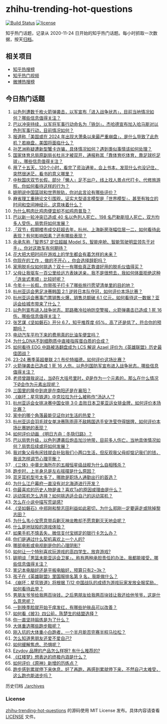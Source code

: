 # zhihu-trending-hot-questions

[![Build Status](https://github.com/justjavac/zhihu-trending-hot-questions/workflows/ci/badge.svg?branch=master)](https://github.com/justjavac/zhihu-trending-hot-questions/actions)
[![license](https://img.shields.io/github/license/justjavac/zhihu-trending-hot-questions)](https://github.com/justjavac/zhihu-trending-hot-questions/blob/master/LICENSE)

知乎热门话题，记录从 2020-11-24
日开始的知乎热门话题。每小时抓取一次数据，按天[归档](./archives)。

## 相关项目

- [知乎热搜榜](https://github.com/justjavac/zhihu-trending-top-search)
- [知乎热门视频](https://github.com/justjavac/zhihu-trending-hot-video)
- [微博热搜榜](https://github.com/justjavac/weibo-trending-hot-search)

## 今日热门话题

<!-- BEGIN -->
<!-- 最后更新时间 Sun Oct 08 2023 07:16:08 GMT+0800 (China Standard Time) -->

1. [以色列遭数千枚火箭弹袭击，以军宣布「进入战争状态」，目前当地情况如何？哪些信息值得关注？](https://www.zhihu.com/question/624972638)
1. [巴以冲突持续，以军将军事行动命名为「铁剑」，杰哈德宣布加入哈马斯对以色列军事行动，目前情况如何？](https://www.zhihu.com/question/624986754)
1. [报道称「美国或在 2024 年出现大萧条以来最严重崩盘」，是什么导致了此危机？若崩盘，美国将面临什么？](https://www.zhihu.com/question/624962213)
1. [孙艺洲称疑遭新型蟹卡诈骗，具体情况如何？遇到类似事情该如何处理？](https://www.zhihu.com/question/624980223)
1. [国家体育总局原副局长杜兆才被双开，通报称其「靠体育吃体育，靠足球吃足球」，哪些信息值得关注？](https://www.zhihu.com/question/624980075)
1. [用了十五天，120个小时，看完了资治通鉴，合上书本，发现什么也没记住，突然很迷茫，看书的意义哪里？](https://www.zhihu.com/question/624287648)
1. [中秋国庆双节长假，部分「懒人」足不出户，线上找人景点代打卡、代修旅游照，你如何看待这样的行为？](https://www.zhihu.com/question/624879996)
1. [姚明说中国篮球和世界脱轨，你对此言论有哪些评价？](https://www.zhihu.com/question/624895176)
1. [麻省理工重磅论文引围观，证实大型语言模型是「世界模型」，甚至有独立的时间和空间神经元，这意味着什么？](https://www.zhihu.com/question/624959488)
1. [为什么鸭肉比鸡肉便宜却不如鸡肉普及？](https://www.zhihu.com/question/624892882)
1. [巴以新一轮冲突已造成 40 名以色列人死亡，198 名巴勒斯坦人死亡，双方均多人受伤，局势将如何发展？](https://www.zhihu.com/question/625016964)
1. [「双节」假期楼市成交赶超去年，杭州、上海新房涨幅位居一二，如何看待此表现？有何影响因素？还有哪些表现？](https://www.zhihu.com/question/624997215)
1. [余承东称「智界S7 定位超越 Model S，智能座舱、智能驾驶明显领先于对手」，你对这款车有何期待？](https://www.zhihu.com/question/623720691)
1. [花大把大把时间在游戏上的学生都会有着怎样的未来？](https://www.zhihu.com/question/624641479)
1. [你现在的工作 ，做的不开心 ，你会选择辞职吗？](https://www.zhihu.com/question/623465393)
1. [家用脱毛仪如何挑选？双十一有哪些真正靠谱好用的脱毛仪值得买？](https://www.zhihu.com/question/624172750)
1. [父母让我驱车一百公里给远方表妹送亲，我不是很想去，我如何体面拒绝这种「连坐式孝顺」比较好呢？](https://www.zhihu.com/question/623836613)
1. [今年十一长假，你带孩子打卡了哪些旅行愿望清单里的目的地？](https://www.zhihu.com/question/622730096)
1. [杭州亚运会男足决赛韩国 2:1 逆转日本队夺冠，如何评价本场比赛？](https://www.zhihu.com/question/625036231)
1. [杭州亚运会赛事门票销售火爆，销售总额破 6.1 亿元，如何看待这一数据？亚运会给城市带来了什么？](https://www.zhihu.com/question/624966128)
1. [以色列宣布进入战争状态，耶路撒冷拉响防空警报，火箭弹袭击已造成 1 死 16 伤，哪些信息值得关注？](https://www.zhihu.com/question/624979411)
1. [张艺谋《坚如磐石》开分 6.7，知乎推荐度 65%，高了还是低了，符合你的预期吗？](https://www.zhihu.com/question/624388640)
1. [电动汽车平均下来的费用真的比油车便宜吗？](https://www.zhihu.com/question/586876023)
1. [为什么DNA不到细胞质中直接指挥蛋白质的合成？](https://www.zhihu.com/question/623915566)
1. [如何看待 EDG 中路被洛翻盘成为 LCS 解说 Azael 评价为《英雄联盟》历史最佳团战？](https://www.zhihu.com/question/624964400)
1. [23-24 赛季英超曼联 2:1 布伦特福德，如何评价这场比赛？](https://www.zhihu.com/question/625039239)
1. [火箭弹袭击已造成 1 死 16 人伤，以色列国防军宣布进入战争状态，哪些信息值得关注？](https://www.zhihu.com/question/624976283)
1. [老师曾跟我说过，当Ø在大括号里时，Ø是作为一个元素的，那么在什么情况下Ø会作为元素出现呢？](https://www.zhihu.com/question/613121544)
1. [三国里的隆中到底是在南阳还是在襄阳？](https://www.zhihu.com/question/356775057)
1. [《崩坏：星穹铁道》中克拉拉为什么被称作“汤达人”?](https://www.zhihu.com/question/624924020)
1. [杭州亚运会女排决赛中国女排 3:0 击败日本卫冕亚运女排金牌，如何评价本场比赛？](https://www.zhihu.com/question/625019626)
1. [家中的哪个角落最能见证你对生活的热爱？](https://www.zhihu.com/question/565627440)
1. [杭州亚运会羽毛球女单决赛陈雨菲不敌韩国选手安洗莹夺得银牌，如何评价本场比赛她的表现？](https://www.zhihu.com/question/625035150)
1. [如何评价动画 《明日方舟：冬隐归路》？](https://www.zhihu.com/question/624845239)
1. [巴以局势升级，以色列遭袭后炮击加沙地带，目前多人伤亡，当地具体情况如何？局势后续或将如何发展？](https://www.zhihu.com/question/624991108)
1. [我对象父母有闲钱就会补贴我们小两口生活，但反观我父母却惦记我们的钱，我该怎样调节心理平衡？](https://www.zhihu.com/question/622733322)
1. [《三体》中章北海所在的五艘恒星级战舰为什么自相残杀？](https://www.zhihu.com/question/28580334)
1. [跑步时，上半身总是左右摇摆是什么原因？](https://www.zhihu.com/question/621367042)
1. [蓝牙耳机型号太多了，哪款是职场人通勤出行的首选？](https://www.zhihu.com/question/617348499)
1. [为什么江户幕府一直没有对北海道进行开发？](https://www.zhihu.com/question/624864450)
1. [你最喜欢的历史人物是谁？喜欢Ta的原因或理由是什么？](https://www.zhihu.com/question/432195412)
1. [运动耳机怎么选择？如何挑选适合自己的运动耳机？](https://www.zhihu.com/question/610423378)
1. [怎么在小说中描写荒诞感?](https://www.zhihu.com/question/619311413)
1. [《坚如磐石》中郑刚和黎志田利益如此密切，为什么郑刚一定要逼走或除掉黎志田？](https://www.zhihu.com/question/624436808)
1. [为什么韦小宝愿意带兵剿灭神龙教却不愿意剿灭天地会呢？](https://www.zhihu.com/question/610974642)
1. [什么是地狱般的游戏体验？](https://www.zhihu.com/question/624860674)
1. [如果手机不慎丢失，微信支付宝绑定的银行卡怎么办？](https://www.zhihu.com/question/471170255)
1. [你们是通过什么契机喜欢上一个人的?](https://www.zhihu.com/question/622333775)
1. [哪部电影或电视剧是你的心理阴影?](https://www.zhihu.com/question/624312787)
1. [如何让一个特别喜欢玩游戏的高四学生，放弃游戏?](https://www.zhihu.com/question/615930082)
1. [姚明谈「男篮未能亚运会卫冕」，称有两种承担责任的办法，我都能接受，哪些信息值得关注？](https://www.zhihu.com/question/624960722)
1. [笔记本电脑好还是平板电脑好，预算只有2~3k？](https://www.zhihu.com/question/624953916)
1. [孩子在《英雄联盟》里国服排名第 9 名，我能做什么？](https://www.zhihu.com/question/624801875)
1. [《崩坏：星穹铁道》将根据 Ti12 中国战队的成绩为游戏玩家发放全服奖励，如何看待此举？](https://www.zhihu.com/question/624972717)
1. [男朋友爷爷给我两百块钱，之后男朋友给我两百块钱让我还给他爷爷，这是什么意思呢？](https://www.zhihu.com/question/624436496)
1. [一到换季脸就开始干痒发红，有哪些护肤品可以改善？](https://www.zhihu.com/question/616903529)
1. [如何看《披3》四公前，陈楚生的结盟选择？](https://www.zhihu.com/question/624899529)
1. [你一直坚持锻炼是为了什么？](https://www.zhihu.com/question/622541083)
1. [大体重选哪些跑步鞋呢？](https://www.zhihu.com/question/620767296)
1. [刚入坑的大体重小白跑者，一个半月能否完赛半程马拉松？](https://www.zhihu.com/question/623103798)
1. [怎么知道男朋友还爱不爱自己?](https://www.zhihu.com/question/549174814)
1. [如何缓解焦虑、恐惧呢？](https://www.zhihu.com/question/623828365)
1. [Ezydoy 品牌的产品怎么样呀? 有什么推荐的?](https://www.zhihu.com/question/623829365)
1. [《红楼梦》想表达的终极内涵是什么？](https://www.zhihu.com/question/54833966)
1. [如何评价《原神》新增的历练点？](https://www.zhihu.com/question/624965826)
1. [跑步感到累就停下来休息，好了再跑，再感到累就停下来，不然自己太难受，这么跑也能进步吗？](https://www.zhihu.com/question/622396122)

<!-- END -->

历史归档 [./archives](./archives)

### License

[zhihu-trending-hot-questions](https://github.com/justjavac/zhihu-trending-hot-questions)
的源码使用 MIT License 发布。具体内容请查看 [LICENSE](./LICENSE) 文件。
